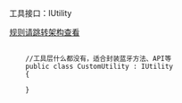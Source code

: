 工具接口：IUtility

[规则请跳转架构查看](https://gitee.com/NikaidoShinku/YukiFrameWork/blob/master/YukiFrameWork/Framework/2.Architecture.md)

```
    
    //工具层什么都没有，适合封装蓝牙方法、API等
    public class CustomUtility : IUtility
    {
       
    }
    
   
```